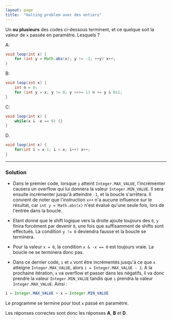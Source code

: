 ```yaml
---
layout: page
title:  "Halting problem avec des entiers"
---
```


Un **ou plusieurs** des codes ci-dessous terminent, et ce quelque soit la valeur de `x` passée en paramètre. Lesquels ?

A:
```java
void loop(int x) {
    for (int y = Math.abs(x); y != -1; ++y) x++;
}
```

B:
```java
void loop(int x) {
    int n = 0;
    for (int y = x; y != 0; y >>>= 1) n += y & 0x1;
}
```

C:
```java
void loop(int x) {
    while(x & -x == 0) {}
}
```

D.
```java
void loop(int x) {
    for(int i = x-1; i < x; i++) x++;
}
```

***

### Solution

- Dans le premier code, lorsque `y` atteint `Integer.MAX_VALUE`, l'incrémenter causera un overflow qui lui donnera la valeur `Integer.MIN_VALUE`. Il sera ensuite incrémenter jusqu'à atteindre `-1`, et la boucle s'arrêtera. Il convient de noter que l'instruction `x++` n'a aucune influence sur le résultat, car `int y = Math.abs(x)` n'est évalué qu'une seule fois, lors de l'entrée dans la boucle.

- Etant donné que le shift logique vers la droite ajoute toujours des `0`, `y` finira forcément par devenir `0`, une fois que suffisamment de shifts sont effectués. La condition `y != 0` deviendra fausse et la boucle se terminera.

- Pour la valeur `x = 0`, la condition `x & -x == 0` est toujours vraie. La boucle ne se terminera donc pas.

- Dans ce dernier code, `i` et `x` vont être incrémentés jusqu'à ce que `x` atteigne `Integer.MAX_VALUE`, alors `i = Integer.MAX_VALUE - 1`. A la prochaine itération, `x` va overflow et passer dans les négatifs, il va donc prendre la valeur `Integer.MIN_VALUE` tandis que `i` prendra la valeur `Integer.MAX_VALUE`. Ainsi :
```java
i = Integer.MAX_VALUE > x = Integer.MIN_VALUE
```
Le programme se termine pour tout `x` passé en paramètre. 

Les réponses correctes sont donc les réponses **A**, **B** et **D**.


